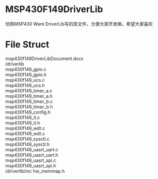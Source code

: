 # MSP430F149DriverLib
仿照MSP430 Ware DriverLib写的库文件，方便大家开发嘛。希望大家喜欢
# File Struct
msp430f149DriverLibDocument.docx</br>
/driverlib</br>
msp430f149_gpio.c</br>
msp430f149_gpio.h</br>
msp430f149_ucs.c</br>
msp430f149_ucs.h</br>
msp430f149_timer_a.c</br>
msp430f149_timer_a.h</br>
msp430f149_timer_b.c</br>
msp430f149_timer_b.h</br>
msp430f149_config.h</br>
msp430f149_it.c</br>
msp430f149_it.h</br>
msp430f149_wdt.c</br>
msp430f149_wdt.c</br>
msp430f149_sysctl.c</br>
msp430f149_sysctl.h</br>
msp430f149_uasrt_uart.c</br>
msp430f149_uasrt_uart.h</br>
msp430f149_uasrt_spi.c</br>
msp430f149_uasrt_spi.h</br>
/driverlib/inc
hw_memmap.h
